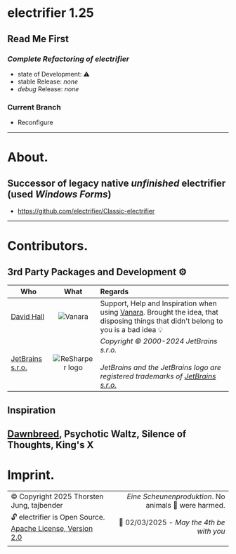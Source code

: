 # electrifier 1.25
## Read Me First
### _Complete Refactoring of electrifier_
- state of Development: ⚠ 
- stable Release: _none_
- *debug* Release: _none_
### Current Branch
- Reconfigure
---
# About.
## Successor of legacy native _unfinished_ electrifier (used _Windows Forms_)
- https://github.com/electrifier/Classic-electrifier
----
# Contributors.
## 3rd Party Packages and Development ⚙ 
| Who | What | Regards |
|--------------|:-----------:|:--------|
| [David Hall](https://github.com/dahall) | ![Vanara](https://raw.githubusercontent.com/dahall/Vanara/master/docs/icons/Vanara64x64.png) | Support, Help and Inspiration when using [Vanara](https://github.com/dahall/Vanara). Brought the idea, that disposing things that didn't belong to you is a bad idea 💡 |
| [JetBrains s.r.o.](https://www.jetbrains.com/) |  ![ReSharper logo](https://resources.jetbrains.com/storage/products/company/brand/logos/ReSharper.png) |  _Copyright © 2000-2024 JetBrains s.r.o. <br><br> JetBrains and the JetBrains logo are registered trademarks of [JetBrains s.r.o.](https://www.jetbrains.com/)_ |
## Inspiration 
[Dawnbreed](https://www.discogs.com/artist/885335-Dawnbreed), Psychotic Waltz, Silence of Thoughts, King's X
---

# Imprint.
|||
|:--------------|--------:|
|©️ Copyright 2025 Thorsten Jung, tajbender|_Eine Scheunenproduktion_. No animals 🐯 were harmed.|
|🔓 electrifier is Open Source. [Apache License, Version 2.0](https://opensource.org/license/apache-2-0)|📆 02/03/2025 - _May the 4th be with you_|
|||
